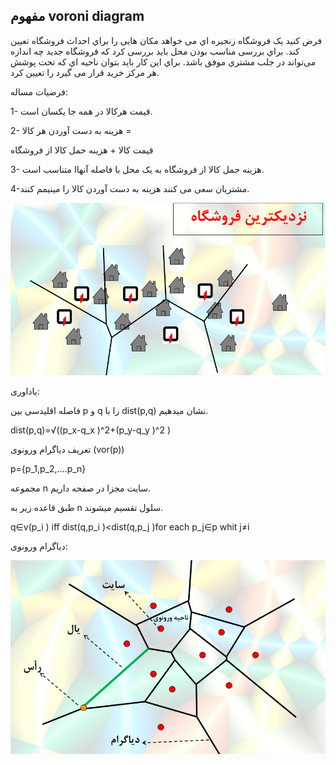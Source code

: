 ## مفهوم voroni diagram

فرض کنيد یک فروشگاه زنجيره اي می خواهد مکان هایی را براي احداث فروشگاه تعيين کند. براي بررسی مناسب بودن محل باید بررسی کرد که فروشگاه جدید چه اندازه می‌تواند در جلب مشتري موفق باشد. براي این کار باید بتوان ناحيه اي که تحت پوشش هر مرکز خرید قرار می گيرد را تعيين کرد.

فرضیات مساله:

1- قیمت هرکالا در همه جا یکسان است. 

2- هزینه به دست آوردن هر کالا =

 قیمت کالا + هزینه حمل کالا از فروشگاه 
 
 3- هزینه حمل کالا از فروشگاه به یک محل با فاصله آنهاا متناسب است.
 
4-مشتریان سعی می کنند هزینه به دست آوردن کالا را مینیمم کنند.

![1](1.png)

یاداوری:

فاصله اقلیدسی بین p و q را با dist(p,q) نشان میدهیم.

dist(p,q)=√((p_x-q_x )^2+(p_y-q_y )^2 )

تعریف دیاگرام ورونوی (vor(p))

p={p_1,p_2,….p_n}

مجموعه n  سایت مجزا در صفحه داریم.

طبق قاعده زیر به n سلول تقسیم میشوند.

q∈v(p_i )  iff dist(q,p_i )<dist(q,p_j )for each p_j∈p whit j≠i

دیاگرام ورونوی:

![2](2.png)

